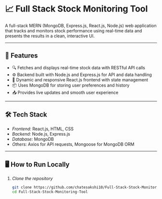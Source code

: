 # 📈 Full Stack Stock Monitoring Tool

A full-stack MERN (MongoDB, Express.js, React.js, Node.js) web application that tracks and monitors stock performance using real-time data and presents the results in a clean, interactive UI.

---

## 🚀 Features

- 🔍 Fetches and displays real-time stock data with RESTful API calls
- ⚙ Backend built with Node.js and Express.js for API and data handling
- 🧠 Dynamic and responsive React.js frontend with state management
- 📦 Uses MongoDB for storing user preferences and history
- 📤 Provides live updates and smooth user experience

---

## 🛠 Tech Stack

- *Frontend:* React.js, HTML, CSS
- *Backend:* Node.js, Express.js
- *Database:* MongoDB
- *Others:* Axios for API requests, Mongoose for MongoDB ORM

---

## 🖥 How to Run Locally

1. *Clone the repository*
   ```bash
   git clone https://github.com/chatesakshi10/Full-Stack-Stock-Monitoring-Tool.git
   cd Full-Stack-Stock-Monitoring-Tool
